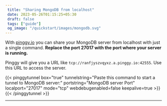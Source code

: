 ```yaml
---
 title: "Sharing MongoDB from localhost" 
 date: 2023-05-26T01:15:25+05:30 
 draft: false 
 tags: ["guide"]
 og_image: "/quickstart/images/mongodb.svg"
---
```


With [pinggy.io](https://pinggy.io) you can share your MongoDB server from localhost with just a single command. **Replace the port 27017 with the port where your server is running.**

Pinggy will give you a URL like `tcp://ranfjyszvqyxz.a.pinggy.io:42555`. Use this URL to access the server.

{{< pinggytunnel box="true" tunnelstring="Paste this command to start a tunnel to MongoDB server:" portstring="MongoDB server Port" localport="27017" mode="tcp" webdebugenabled=false keepalive=true >}}
{{< /pinggytunnel >}}

<hr>
